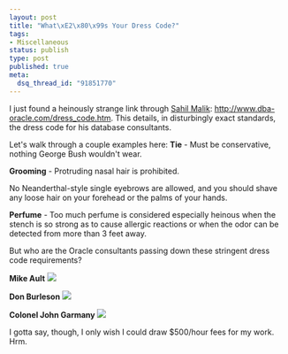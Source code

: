 ```yaml
--- 
layout: post
title: "What\xE2\x80\x99s Your Dress Code?"
tags: 
- Miscellaneous
status: publish
type: post
published: true
meta: 
  dsq_thread_id: "91851770"
---
```

I just found a heinously strange link through <a href="http://dotnetjunkies.com/WebLog/sahilmalik/archive/2004/11/28/33936.aspx  ">Sahil Malik</a>: <a href="http://www.dba-oracle.com/dress_code.htm">http://www.dba-oracle.com/dress_code.htm</a>. This details, in disturbingly exact standards, the dress code for his database consultants.

  Let's walk through a couple examples here:
  <strong>Tie</strong> - Must be conservative, nothing George Bush wouldn't wear.

  <strong>Grooming</strong> - Protruding nasal hair is prohibited.

  No Neanderthal-style single eyebrows are allowed, and you should shave any loose hair on your forehead or the palms of your hands.

  <strong>Perfume</strong> - Too much perfume is considered especially heinous when the stench is so strong as to cause allergic reactions or when the odor can be detected from more than 3 feet away.

  But who are the Oracle consultants passing down these stringent dress code requirements?

  <strong>Mike Ault</strong>
  <img src="http://www.dba-oracle.com/images/auth_pic_mike_ault_120.jpg" />

  <strong>Don Burleson</strong>
  <img src="http://www.dba-oracle.com/images/auth_pic_don_burleson_120_140.jpg" />

  <strong>Colonel John Garmany</strong>
  <img src="http://www.dba-oracle.com/images/auth_pic_garmany_120_140.jpg" />

  I gotta say, though, I only wish I could draw $500/hour fees for my work. Hrm.
